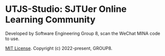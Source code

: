 # UTJS-Studio: SJTUer Online Learning Community

Developed by Software Engineering Group 8, scan the WeChat MINA code to use.

[MIT License](https://opensource.org/licenses/MIT). Copyright (c) 2022-present, GROUP8.
